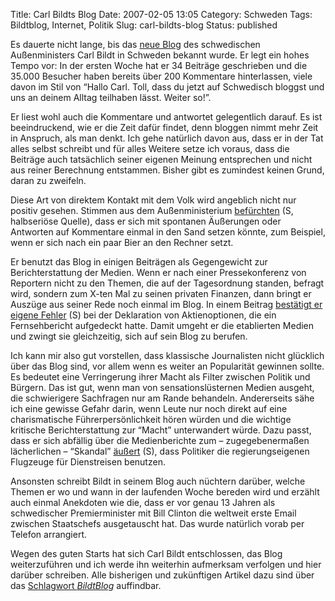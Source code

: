 Title: Carl Bildts Blog
Date: 2007-02-05 13:05
Category: Schweden
Tags: Bildtblog, Internet, Politik
Slug: carl-bildts-blog
Status: published

Es dauerte nicht lange, bis das [neue
Blog](http://carlbildt.wordpress.com/) des schwedischen Außenministers
Carl Bildt in Schweden bekannt wurde. Er legt ein hohes Tempo vor: In
der ersten Woche hat er 34 Beiträge geschrieben und die 35.000 Besucher
haben bereits über 200 Kommentare hinterlassen, viele davon im Stil von
“Hallo Carl. Toll, dass du jetzt auf Schwedisch bloggst und uns an
deinem Alltag teilhaben lässt. Weiter so!”.

Er liest wohl auch die Kommentare und antwortet gelegentlich darauf. Es
ist beeindruckend, wie er die Zeit dafür findet, denn bloggen nimmt mehr
Zeit in Anspruch, als man denkt. Ich gehe natürlich davon aus, dass er
in der Tat alles selbst schreibt und für alles Weitere setze ich voraus,
dass die Beiträge auch tatsächlich seiner eigenen Meinung entsprechen
und nicht aus reiner Berechnung entstammen. Bisher gibt es zumindest
keinen Grund, daran zu zweifeln.

Diese Art von direktem Kontakt mit dem Volk wird angeblich nicht nur
positiv gesehen. Stimmen aus dem Außenministerium
[befürchten](http://www.politikerbloggen.se/2007/02/03/666/) (S,
halbseriöse Quelle), dass er sich mit spontanen Äußerungen oder
Antworten auf Kommentare einmal in den Sand setzen könnte, zum Beispiel,
wenn er sich nach ein paar Bier an den Rechner setzt.

Er benutzt das Blog in einigen Beiträgen als Gegengewicht zur
Berichterstattung der Medien. Wenn er nach einer Pressekonferenz von
Reportern nicht zu den Themen, die auf der Tagesordnung standen, befragt
wird, sondern zum X-ten Mal zu seinen privaten Finanzen, dann bringt er
Auszüge aus seiner Rede noch einmal im Blog. In einem Beitrag [bestätigt
er eigene
Fehler](http://carlbildt.wordpress.com/2007/02/02/tv4-hade-ratt/) (S)
bei der Deklaration von Aktienoptionen, die ein Fernsehbericht
aufgedeckt hatte. Damit umgeht er die etablierten Medien und zwingt sie
gleichzeitig, sich auf sein Blog zu berufen.

Ich kann mir also gut vorstellen, dass klassische Journalisten nicht
glücklich über das Blog sind, vor allem wenn es weiter an Popularität
gewinnen sollte. Es bedeutet eine Verringerung ihrer Macht als Filter
zwischen Politik und Bürgern. Das ist gut, wenn man von
sensationslüsternen Medien ausgeht, die schwierigere Sachfragen nur am
Rande behandeln. Andererseits sähe ich eine gewisse Gefahr darin, wenn
Leute nur noch direkt auf eine charismatische Führerpersönlichkeit hören
würden und die wichtige kritische Berichterstattung zur “Macht”
unterwandert würde. Dazu passt, dass er sich abfällig über die
Medienberichte zum – zugegebenermaßen lächerlichen – “Skandal”
[äußert](http://carlbildt.wordpress.com/2007/02/02/skandal/) (S), dass
Politiker die regierungseigenen Flugzeuge für Dienstreisen benutzen.

Ansonsten schreibt Bildt in seinem Blog auch nüchtern darüber, welche
Themen er wo und wann in der laufenden Woche bereden wird und erzählt
auch einmal Anekdoten wie die, dass er vor genau 13 Jahren als
schwedischer Premierminister mit Bill Clinton die weltweit erste Email
zwischen Staatschefs ausgetauscht hat. Das wurde natürlich vorab per
Telefon arrangiert.

Wegen des guten Starts hat sich Carl Bildt entschlossen, das Blog
weiterzuführen und ich werde ihn weiterhin aufmerksam verfolgen und hier
darüber schreiben. Alle bisherigen und zukünftigen Artikel dazu sind
über das [Schlagwort *BildtBlog*](http://www.fiket.de/tag/bildtblog)
auffindbar.

